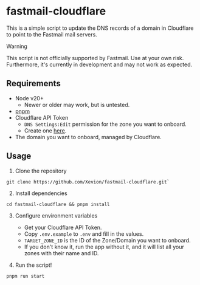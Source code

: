 # fastmail-cloudflare

This is a simple script to update the DNS records of a domain in Cloudflare to point to the Fastmail mail servers.

> [!WARNING]
> This script is not officially supported by Fastmail. Use at your own risk.
> Furthermore, it's currently in development and may not work as expected.

## Requirements

- Node v20+
  - Newer or older may work, but is untested.
- [pnpm][pnpm]
- Cloudflare API Token
  - `DNS Settings:Edit` permission for the zone you want to onboard.
  - Create one [here][cf-token].
- The domain you want to onboard, managed by Cloudflare.

## Usage

1. Clone the repository

```
git clone https://github.com/Xevion/fastmail-cloudflare.git`
```

2. Install dependencies

```
cd fastmail-cloudflare && pnpm install
```

3. Configure environment variables

   - Get your Cloudflare API Token.
   - Copy `.env.example` to `.env` and fill in the values.
   - `TARGET_ZONE_ID` is the ID of the Zone/Domain you want to onboard.
   - If you don't know it, run the app without it, and it will list all your zones with their name and ID.

4. Run the script!

```
pnpm run start
```

[cf-token]: https://dash.cloudflare.com/profile/api-tokens
[pnpm]: https://pnpm.io/installation#using-a-standalone-script
